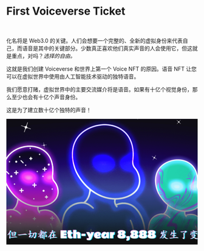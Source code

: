 # First Voiceverse Ticket

​	

化名将是 Web3.0 的关键。人们会想要一个完整的、全新的虚拟身份来代表自己，而语音是其中的关键部分。少数真正喜欢他们真实声音的人会使用它，但这就是重点，对吗？*选择的自由。*

这就是我们创建 Voiceverse 和世界上第一个 Voice NFT 的原因。语音 NFT 让您可以在虚拟世界中使用由人工智能技术驱动的独特语音。

我们愿意打赌，虚拟世界中的主要交流媒介将是语音。如果有十亿个视觉身份，那么至少也会有十亿个声音身份。

这是为了建立数十亿个独特的声音！

![nft](01.png)
